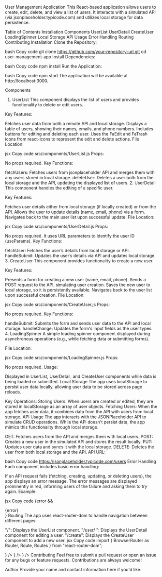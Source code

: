 User Management Application
This React-based application allows users to create, edit, delete, and view a list of users. It interacts with a simulated API (via jsonplaceholder.typicode.com) and utilizes local storage for data persistence.

Table of Contents
Installation
Components
UserList
UserDetail
CreateUser
LoadingSpinner
Local Storage
API Usage
Error Handling
Routing
Contributing
Installation
Clone the Repository:

bash
Copy code
git clone https://github.com/your-repository-url.git
cd user-management-app
Install Dependencies:

bash
Copy code
npm install
Run the Application:

bash
Copy code
npm start
The application will be available at http://localhost:3000.

Components

1. UserList
   This component displays the list of users and provides functionality to delete or edit users.

Key Features:

Fetches user data from both a remote API and local storage.
Displays a table of users, showing their names, emails, and phone numbers.
Includes buttons for editing and deleting each user.
Uses the FaEdit and FaTrash icons from react-icons to represent the edit and delete actions.
File Location:

jsx
Copy code
src/components/UserList.js
Props:

No props required.
Key Functions:

fetchUsers: Fetches users from jsonplaceholder API and merges them with any users stored in local storage.
deleteUser: Deletes a user both from the local storage and the API, updating the displayed list of users. 2. UserDetail
This component handles the editing of a specific user.

Key Features:

Fetches user details either from local storage (if locally created) or from the API.
Allows the user to update details (name, email, phone) via a form.
Navigates back to the main user list upon successful update.
File Location:

jsx
Copy code
src/components/UserDetail.js
Props:

No props required. It uses URL parameters to identify the user ID (useParams).
Key Functions:

fetchUser: Fetches the user’s details from local storage or API.
handleSubmit: Updates the user’s details via API and updates local storage. 3. CreateUser
This component provides functionality to create a new user.

Key Features:

Presents a form for creating a new user (name, email, phone).
Sends a POST request to the API, simulating user creation.
Saves the new user to local storage, so it is persistently available.
Navigates back to the user list upon successful creation.
File Location:

jsx
Copy code
src/components/CreateUser.js
Props:

No props required.
Key Functions:

handleSubmit: Submits the form and sends user data to the API and local storage.
handleChange: Updates the form's input fields as the user types. 4. LoadingSpinner
A simple loading spinner component displayed during asynchronous operations (e.g., while fetching data or submitting forms).

File Location:

jsx
Copy code
src/components/LoadingSpinner.js
Props:

No props required.
Usage:

Displayed in UserList, UserDetail, and CreateUser components while data is being loaded or submitted.
Local Storage
The app uses localStorage to persist user data locally, allowing user data to be stored across page reloads.

Key Operations:
Storing Users: When users are created or edited, they are stored in localStorage as an array of user objects.
Fetching Users: When the app fetches user data, it combines data from the API with users from local storage.
API Usage
The app interacts with the JSONPlaceholder API to simulate CRUD operations. While the API doesn't persist data, the app mimics this functionality through local storage.

GET: Fetches users from the API and merges them with local users.
POST: Creates a new user in the simulated API and stores the result locally.
PUT: Updates user data and syncs it with the local storage.
DELETE: Deletes the user from both local storage and the API.
API URL:

bash
Copy code
https://jsonplaceholder.typicode.com/users
Error Handling
Each component includes basic error handling:

If an API request fails (fetching, creating, updating, or deleting users), the app displays an error message.
The error messages are displayed prominently in red, informing users of the failure and asking them to try again.
Example:

jsx
Copy code
{error && <div className="text-red-600 text-center">{error}</div>}
Routing
The app uses react-router-dom to handle navigation between different pages:

"/": Displays the UserList component.
"/user/
": Displays the UserDetail component for editing a user.
"/create": Displays the CreateUser component to add a new user.
jsx
Copy code
import { BrowserRouter as Router, Route, Routes } from "react-router-dom";

<Router>
  <Routes>
    <Route path="/" element={<UserList />} />
    <Route path="/user/:id" element={<UserDetail />} />
    <Route path="/create" element={<CreateUser />} />
  </Routes>
</Router>
Contributing
Feel free to submit a pull request or open an issue for any bugs or feature requests. Contributions are always welcome!

Author
Provide your name and contact information here if you'd like.
